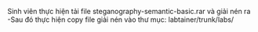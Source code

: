 Sinh viên thực hiện tải file steganography-semantic-basic.rar và giải nén ra 
-Sau đó thực hiện copy file giải nén vào thư mục: labtainer/trunk/labs/
